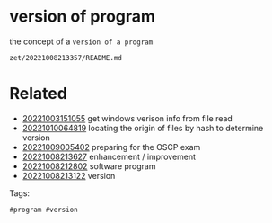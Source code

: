 # version of program

the concept of a `version of a program`

` zet/20221008213357/README.md `

# Related

- [20221003151055](/zet/20221003151055/README.md) get windows verison info from file read
- [20221010064819](/zet/20221010064819/README.md) locating the origin of files by hash to determine version
- [20221009005402](/zet/20221009005402/README.md) preparing for the OSCP exam
- [20221008213627](/zet/20221008213627/README.md) enhancement / improvement
- [20221008212802](/zet/20221008212802/README.md) software program
- [20221008213122](/zet/20221008213122/README.md) version

Tags:

    #program #version

